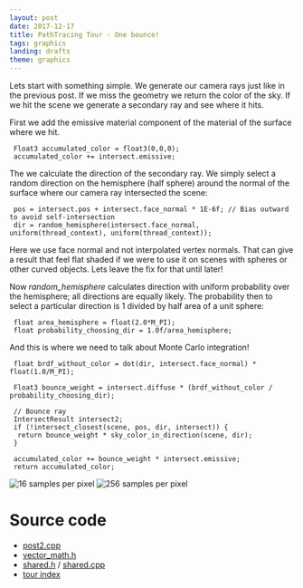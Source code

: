```yaml
---
layout: post
date: 2017-12-17
title: PathTracing Tour - One bounce!
tags: graphics
landing: drafts
theme: graphics
---
```

Lets start with something simple. We generate our camera rays just like in the previous post. If we miss the geometry we return the color of the sky. If we hit the scene we generate a secondary ray and see where it hits.

First we add the emissive material component of the material of the surface where we hit.
~~~~~~~~~~~~
 Float3 accumulated_color = float3(0,0,0);
 accumulated_color += intersect.emissive;
~~~~~~~~~~~~~~~~

The we calculate the direction of the secondary ray. We simply select a random direction on the hemisphere (half sphere) around the normal of the surface where our camera ray intersected the scene:
~~~~~~~~~~~~
 pos = intersect.pos + intersect.face_normal * 1E-6f; // Bias outward to avoid self-intersection
 dir = random_hemisphere(intersect.face_normal, uniform(thread_context), uniform(thread_context));
~~~~~~~~~~~~

Here we use face normal and not interpolated vertex normals. That can give a result that feel flat shaded if we were to use it on scenes with spheres or other curved objects. Lets leave the fix for that until later!

Now *random_hemisphere* calculates direction with uniform probability over the hemisphere; all directions are equally likely. The probability then to select a particular direction is 1 divided by half area of a unit sphere:
~~~~~~~~~~~~
 float area_hemisphere = float(2.0*M_PI);
 float probability_choosing_dir = 1.0f/area_hemisphere;
~~~~~~~~~~~~

And this is where we need to talk about Monte Carlo integration!

~~~~~~~~~~~~
 float brdf_without_color = dot(dir, intersect.face_normal) * float(1.0/M_PI);
~~~~~~~~~~~~

~~~~~~~~~~~~
 Float3 bounce_weight = intersect.diffuse * (brdf_without_color / probability_choosing_dir);

 // Bounce ray
 IntersectResult intersect2;
 if (!intersect_closest(scene, pos, dir, intersect)) {
  return bounce_weight * sky_color_in_direction(scene, dir);
 }

 accumulated_color += bounce_weight * intersect.emissive;
 return accumulated_color;
~~~~~~~~~~~~

![16 samples per pixel](images/pathtracing-tour/image2-1.png)
![256 samples per pixel](images/pathtracing-tour/image2-2.png)

# Source code

* [post2.cpp](https://github.com/breakin/pathtracer/blob/master/post2/post2.cpp)
* [vector_math.h](https://github.com/breakin/pathtracer/blob/master/shared_code/vector_math.h)
* [shared.h](https://github.com/breakin/pathtracer/blob/master/shared_code/shared.h) / [shared.cpp](https://github.com/breakin/pathtracer/blob/master/shared_code/shared.cpp)
* [tour index](/pathtracing-tour-0)

